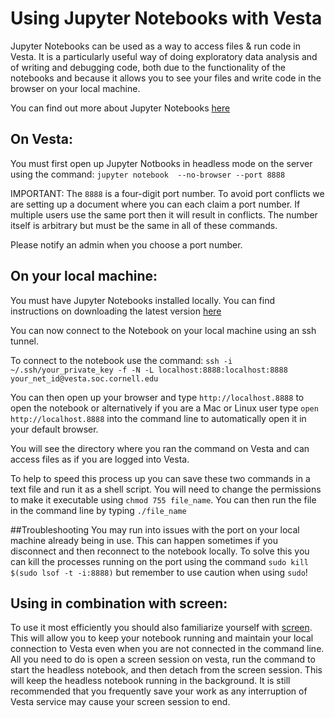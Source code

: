 # Using Jupyter Notebooks with Vesta

Jupyter Notebooks can be used as a way to access files & run code in Vesta.
It is a particularly useful way of doing exploratory data analysis and of
writing and debugging code, both due to the functionality of the notebooks and
because it allows you to see your files and write code in the browser on your
local machine.

You can find out more about Jupyter Notebooks
[here](http://jupyter.readthedocs.io/en/latest/index.html)

## On Vesta:

You must first open up Jupyter Notbooks in headless mode on the server using
the command: `jupyter notebook  --no-browser --port 8888`

IMPORTANT: The `8888` is a four-digit port number. To avoid port conflicts we
are setting up a document where you can each claim a port number. If multiple
users use the same port then it will result in conflicts. The number itself is
arbitrary but must be the same in all of these commands.

Please notify an admin when you choose a port number.

## On your local machine:

You must have Jupyter Notebooks installed locally. You can find instructions on
downloading the latest version [here](http://jupyter.readthedocs.io/en/latest/install.html)

You can now connect to the Notebook on your local machine using an ssh tunnel.

To connect to the notebook use the command:
`ssh -i ~/.ssh/your_private_key -f -N -L localhost:8888:localhost:8888 your_net_id@vesta.soc.cornell.edu`

You can then open up your browser and type `http://localhost.8888` to open the notebook
or alternatively if you are a Mac or Linux user type `open http://localhost.8888` into the command line to
automatically open it in your default browser.

You will see the directory where you ran the command on Vesta and can access files
as if you are logged into Vesta.

To help to speed this process up you can save these two commands in a text file and
run it as a shell script. You will need to change the permissions to make it
executable using `chmod 755 file_name`. You can then run the file in the command line by typing `./file_name`

##Troubleshooting
You may run into issues with the port on your local machine already being in use.
This can happen sometimes if you disconnect and then reconnect to the notebook
locally. To solve this you can kill the processes running on the port using the
command `sudo kill $(sudo lsof -t -i:8888)` but remember to use caution when
using `sudo`!

## Using in combination with screen:
To use it most efficiently you should also familiarize yourself with [screen](https://github.com/socdyn/wiki/blob/master/vesta/use_screen.md).
This will allow you to keep your notebook running and maintain your local
connection to Vesta even when you are not connected in the command line.
All you need to do is open a screen session on vesta, run the command to start
the headless notebook, and then detach from the screen session. This will
keep the headless notebook running in the background. It is still recommended
that you frequently save your work as any interruption of Vesta service may
cause your screen session to end.
